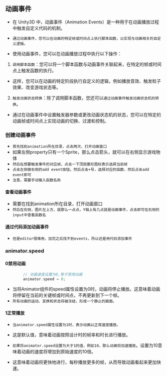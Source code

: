 ## 动画事件
* 在 Unity3D 中，动画事件（Animation Events）是一种用于在动画播放过程中触发自定义代码的机制。
* `通过动画事件，您可以在动画的特定帧或时间点上执行脚本函数，以实现与动画相关的自定义逻辑。`

* 使用动画事件，您可以在动画播放过程中执行以下操作：
1. `调用脚本函数`：您可以将一个脚本函数与动画事件关联起来，在特定的帧或时间点上触发函数的执行。
* 这样，您可以在动画的特定阶段执行自定义的逻辑，例如播放音效、触发粒子效果、改变游戏状态等。

2. `触发动画状态转换`：除了调用脚本函数，您还可以`通过动画事件触发动画状态机的转换`。
* 通过在动画事件中设置触发器参数或更改动画状态机的状态，您可以在特定的动画帧或时间点上实现动画的切换、过渡和控制。

### 创建动画事件
* `首先找到animation所在目录，点击两次，打开动画窗口`
* 如果左侧property只有一个Sprite，那么点击箭头，就可以在右侧显示游戏物体
* `然后在想要触发事件的对应帧，点击一下顶部菱形图标表示选择当前帧`
* `点击左侧做右侧的add event按钮，然后点击+号，选择对应的函数，然后点击add event即可`
* `注意，需要手动输入函数名称`

#### 查看动画事件
* 需要在找到animation所在目录，打开动画窗口
* `然后在右侧，图片左上方，就那么一点点，Y轴上有几点就是动画事件，点击即可在右侧的input中查看函数名`

#### 通过代码添加动画事件
* `但是editor很难用，加完之后找不到events，所以还是用代码添加事件`

### animator.speed

#### 0禁用动画
```c
        // 动画速度设置为0,等于禁用动画
        animator.speed = 0;
```
* 当将Animator组件的speed属性设置为0时，动画将停止播放。这意味着动画将停留在当前的关键帧或时间点，不再更新到下一个帧。
* `所有动画的运动、变换和状态将被冻结，形成一个静止的画面。`

#### 1正常播放
* `当animator.speed属性设置为1时，表示动画以正常速度播放。`
* 这是默认值，意味着动画按照设计时的帧率和时长进行播放。

* `如果将animator.speed设置为大于1的值，例如10，那么动画将加速播放`。设置为10意味着动画的速度将增加到原始速度的10倍。
* 这意味着动画将更快地进行，每秒播放更多的帧，从而导致动画看起来更加快速。

